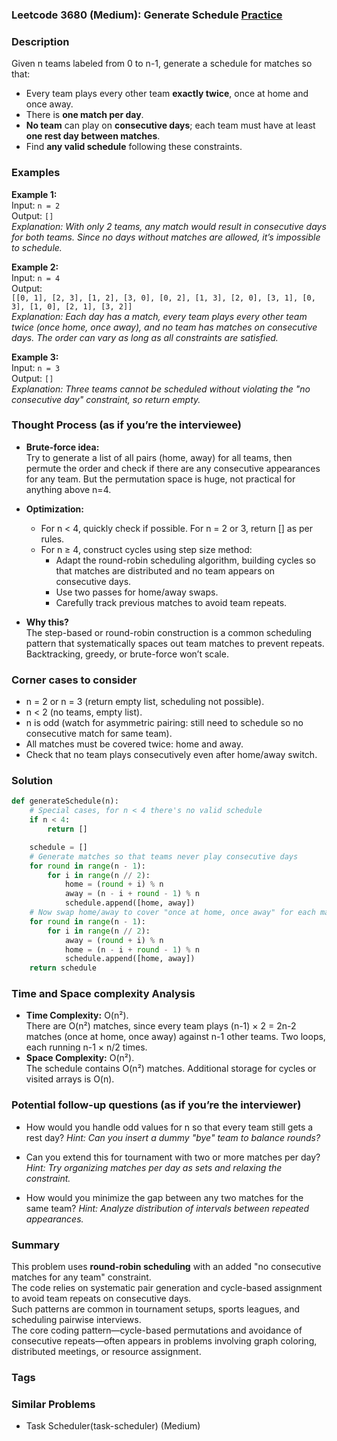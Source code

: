 ### Leetcode 3680 (Medium): Generate Schedule [Practice](https://leetcode.com/problems/generate-schedule)

### Description  
Given n teams labeled from 0 to n-1, generate a schedule for matches so that:
- Every team plays every other team **exactly twice**, once at home and once away.
- There is **one match per day**.
- **No team** can play on **consecutive days**; each team must have at least **one rest day between matches**.
- Find **any valid schedule** following these constraints.

### Examples  

**Example 1:**  
Input: `n = 2`  
Output: `[]`  
*Explanation: With only 2 teams, any match would result in consecutive days for both teams. Since no days without matches are allowed, it’s impossible to schedule.*

**Example 2:**  
Input: `n = 4`  
Output:  
`[[0, 1], [2, 3], [1, 2], [3, 0], [0, 2], [1, 3], [2, 0], [3, 1], [0, 3], [1, 0], [2, 1], [3, 2]]`  
*Explanation: Each day has a match, every team plays every other team twice (once home, once away), and no team has matches on consecutive days. The order can vary as long as all constraints are satisfied.*

**Example 3:**  
Input: `n = 3`  
Output: `[]`  
*Explanation: Three teams cannot be scheduled without violating the "no consecutive day" constraint, so return empty.*

### Thought Process (as if you’re the interviewee)  
- **Brute-force idea:**  
  Try to generate a list of all pairs (home, away) for all teams, then permute the order and check if there are any consecutive appearances for any team. But the permutation space is huge, not practical for anything above n=4.

- **Optimization:**  
  - For n < 4, quickly check if possible. For n = 2 or 3, return [] as per rules.
  - For n ≥ 4, construct cycles using step size method:  
    - Adapt the round-robin scheduling algorithm, building cycles so that matches are distributed and no team appears on consecutive days.
    - Use two passes for home/away swaps.
    - Carefully track previous matches to avoid team repeats.

- **Why this?**  
  The step-based or round-robin construction is a common scheduling pattern that systematically spaces out team matches to prevent repeats. Backtracking, greedy, or brute-force won’t scale.

### Corner cases to consider  
- n = 2 or n = 3 (return empty list, scheduling not possible).
- n < 2 (no teams, empty list).
- n is odd (watch for asymmetric pairing: still need to schedule so no consecutive match for same team).
- All matches must be covered twice: home and away.
- Check that no team plays consecutively even after home/away switch.

### Solution

```python
def generateSchedule(n):
    # Special cases, for n < 4 there's no valid schedule
    if n < 4:
        return []

    schedule = []
    # Generate matches so that teams never play consecutive days
    for round in range(n - 1):
        for i in range(n // 2):
            home = (round + i) % n
            away = (n - i + round - 1) % n
            schedule.append([home, away])
    # Now swap home/away to cover "once at home, once away" for each match
    for round in range(n - 1):
        for i in range(n // 2):
            away = (round + i) % n
            home = (n - i + round - 1) % n
            schedule.append([home, away])
    return schedule
```

### Time and Space complexity Analysis  

- **Time Complexity:** O(n²).  
  There are O(n²) matches, since every team plays (n-1) × 2 = 2n-2 matches (once at home, once away) against n-1 other teams. Two loops, each running n-1 × n/2 times.
- **Space Complexity:** O(n²).  
  The schedule contains O(n²) matches. Additional storage for cycles or visited arrays is O(n).

### Potential follow-up questions (as if you’re the interviewer)  

- How would you handle odd values for n so that every team still gets a rest day?
  *Hint: Can you insert a dummy "bye" team to balance rounds?*

- Can you extend this for tournament with two or more matches per day?
  *Hint: Try organizing matches per day as sets and relaxing the constraint.*

- How would you minimize the gap between any two matches for the same team?
  *Hint: Analyze distribution of intervals between repeated appearances.*

### Summary
This problem uses **round-robin scheduling** with an added "no consecutive matches for any team" constraint.  
The code relies on systematic pair generation and cycle-based assignment to avoid team repeats on consecutive days.  
Such patterns are common in tournament setups, sports leagues, and scheduling pairwise interviews.  
The core coding pattern—cycle-based permutations and avoidance of consecutive repeats—often appears in problems involving graph coloring, distributed meetings, or resource assignment.

### Tags


### Similar Problems
- Task Scheduler(task-scheduler) (Medium)